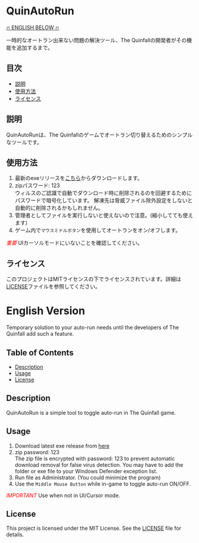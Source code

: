 # QuinAutoRun
[🔥 ENGLISH BELOW 🔥](#english-version)

一時的なオートラン出来ない問題の解決ツール、The Quinfallの開発者がその機能を追加するまで。

## 目次

- [説明](#説明)
- [使用方法](#使用方法)
- [ライセンス](#ライセンス)


## 説明

QuinAutoRunは、The Quinfallのゲームでオートラン切り替えるためのシンプルなツールです。

## 使用方法

1. 最新のexeリリースを[こちら](https://github.com/beetron/QuinAutoRun/releases/download/v.1.0/QuinAutoRun-v1.0b.zip)からダウンロードします。
2. zipパスワード: 123 <br>
   ウィルスのご認識で自動でダウンロード時に削除されるのを回避するためにパスワードで暗号化しています。
   解凍先は脅威ファイル除外設定をしないと自動的に削除されるかもしれません。
3. 管理者としてファイルを実行しないと使えないので注意。(縮小してても使えます)
4. ゲーム内で`マウスミドルボタン`を使用してオートランをオン/オフします。

<span style="color:red;">*重要*</span>  UIカーソルモードにいないことを確認してください。

## ライセンス

このプロジェクトはMITライセンスの下でライセンスされています。詳細は[LICENSE](LICENSE)ファイルを参照してください。

# English Version

Temporary solution to your auto-run needs until the developers of The Quinfall add such a feature.

## Table of Contents

- [Description](#description)
- [Usage](#usage)
- [License](#license)

## Description

QuinAutoRun is a simple tool to toggle auto-run in The Quinfall game.

## Usage

1. Download latest exe release from [here](https://github.com/beetron/QuinAutoRun/releases/download/v.1.0b/QuinAutoRun-v1.0.zip)
2. zip password: 123 <br>
   The zip file is encrypted with password: 123 to prevent automatic download removal for false virus detection.
   You may have to add the folder or exe file to your Windows Defender exception list.
3. Run file as Administrator. (You could minimize the program)
4. Use the `Middle Mouse Button` while in-game to toggle auto-run ON/OFF.

<span style="color:red;">*IMPORTANT*</span>  Use when not in UI/Cursor mode.

## License

This project is licensed under the MIT License. See the [LICENSE](LICENSE) file for details.
